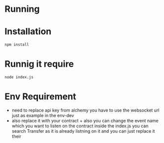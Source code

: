# Running 

# Installation
```
npm install
```

# Runnig it require
```
node index.js
```

# Env Requirement

- need to replace api key from alchemy you have to use the websocket url just as example in the env-dev 
- also replace it with your contract + also you can change the event name which you want to listen on the contract inside the index.js you can search Transfer as it is already listning on it and you can just replace it their